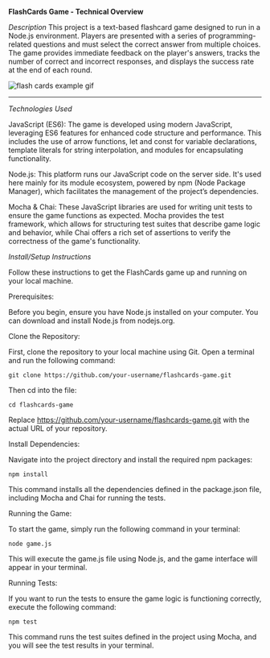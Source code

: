 **FlashCards Game - Technical Overview**

*Description*
This project is a text-based flashcard game designed to run in a Node.js environment. Players are presented with a series of programming-related questions and must select the correct answer from multiple choices. The game provides immediate feedback on the player's answers, tracks the number of correct and incorrect responses, and displays the success rate at the end of each round.

![flash cards example gif](https://media.giphy.com/media/1zkb1q58eTiTH6D7wc/giphy.gif)

---

*Technologies Used*

JavaScript (ES6): The game is developed using modern JavaScript, leveraging ES6 features for enhanced code structure and performance. This includes the use of arrow functions, let and const for variable declarations, template literals for string interpolation, and modules for encapsulating functionality.

Node.js: This platform runs our JavaScript code on the server side. It's used here mainly for its module ecosystem, powered by npm (Node Package Manager), which facilitates the management of the project’s dependencies.

Mocha & Chai: These JavaScript libraries are used for writing unit tests to ensure the game functions as expected. Mocha provides the test framework, which allows for structuring test suites that describe game logic and behavior, while Chai offers a rich set of assertions to verify the correctness of the game's functionality.

*Install/Setup Instructions*

Follow these instructions to get the FlashCards game up and running on your local machine.

Prerequisites:

Before you begin, ensure you have Node.js installed on your computer. You can download and install Node.js from nodejs.org.

Clone the Repository:

First, clone the repository to your local machine using Git. Open a terminal and run the following command:

```git clone https://github.com/your-username/flashcards-game.git```

Then cd into the file:

```cd flashcards-game```

Replace https://github.com/your-username/flashcards-game.git with the actual URL of your repository.

Install Dependencies:

Navigate into the project directory and install the required npm packages:

```npm install```

This command installs all the dependencies defined in the package.json file, including Mocha and Chai for running the tests.

Running the Game:

To start the game, simply run the following command in your terminal:

```node game.js```

This will execute the game.js file using Node.js, and the game interface will appear in your terminal.

Running Tests:

If you want to run the tests to ensure the game logic is functioning correctly, execute the following command:

```npm test```

This command runs the test suites defined in the project using Mocha, and you will see the test results in your terminal.
